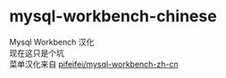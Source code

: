# mysql-workbench-chinese
Mysql Workbench 汉化  
现在这只是个坑  
菜单汉化来自 [pifeifei/mysql-workbench-zh-cn](https://github.com/pifeifei/mysql-workbench-zh-cn/)
